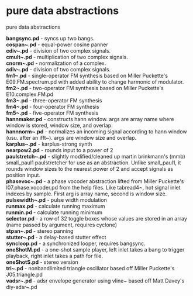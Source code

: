 # pure data abstractions
pure data abstractions 

<b>bangsync.pd</b> - syncs up two bangs. <br>
<b>cospan~.pd</b> - equal-power cosine panner <br>
<b>cdiv~.pd</b> - division of two complex signals. <br>
<b>cmult~.pd</b> - multiplication of two complex signals. <br>
<b>cnorm~.pd</b> - normalization of a complex. <br>
<b>cdiv~.pd</b> - division of two complex signals. <br>
<b>fm1~.pd</b> - single-operator FM synthesis based on Miller Puckette's E09.FM.spectrum.pd with added ability to change harmonic of modulator.<br>
<b>fm2~.pd</b> - two-operator FM synthesis based on Miller Puckette's E10.complex.FM.pd<br>
<b>fm3~.pd</b> - three-operator FM synthesis<br>
<b>fm4~.pd</b> - four-operator FM synthesis<br>
<b>fm5~.pd</b> - five-operator FM synthesis<br>
<b>hannmaker.pd</b> - constructs hann window. args are array name where window is stored, window size, and overlap.<br>
<b>hannnorm~.pd</b> - normalizes an incoming signal according to hann window (usu. after an ifft~). args are window size and overlap.<br>
<b>karplus~.pd</b> - karplus-strong synth<br>
<b>nearpow2.pd</b> - rounds input to a power of 2<br>
<b>paulstretch~.pd</b> - slightly modified/cleaned up martin brinkmann's (mmb) small_paul1 paulstretcher for use as an abstraction. Unlike small_paul1, it rounds window sizes to the nearest power of 2 and accept signals as position input.<br>
<b>phasevoc~.pd</b> - a phase vocoder abstraction lifted from Miller Puckette's I07.phase.vocoder.pd from the help files. Like tabread4~, hot signal inlet indexes by sample. First arg is array name, second is window size. <br>
<b>pulsewidth~.pd</b> - pulse width modulation<br>
<b>runmax.pd</b> - calculate running maximum<br>
<b>runmin.pd</b> - calculate running minimum<br>
<b>selector.pd</b> - a row of 32 toggle boxes whose values are stored in an array (name passed by argument, requires cyclone) <br>
<b>stpan~.pd</b> - stereo panning <br>
<b>stutter~.pd </b>- a delay-based stutter effect <br>
<b>syncloop.pd</b> - a synchronized looper, requires bangsync. <br>
<b>oneShotM.pd</b> - a one-shot sample player, left inlet takes a bang to trigger playback, right inlet takes a path for file. <br>
<b>oneShotS.pd</b> - stereo version <br>
<b>tri~.pd</b> - nonbandlimited triangle oscillator based off Miller Puckette's  J05.triangle.pd<br>
<b>vadsr~.pd</b> - adsr envelope generator using vline~ based off Matt Davey's  diy-adsr~.pd<br>
